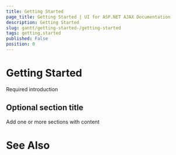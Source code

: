 ```yaml
---
title: Getting Started
page_title: Getting Started | UI for ASP.NET AJAX Documentation
description: Getting Started
slug: gantt/getting-started-/getting-started
tags: getting,started
published: False
position: 0
---
```


# Getting Started



Required introduction

## Optional section title

Add one or more sections with content

# See Also
